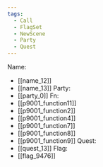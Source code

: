 ```yaml
---
tags:
  - Call
  - FlagSet
  - NewScene
  - Party
  - Quest
---
```

Name:
- [[name_12]]
- [[name_13]]
Party:
- [[party_0]]
Fn:
- [[p9001_function11]]
- [[p9001_function2]]
- [[p9001_function4]]
- [[p9001_function7]]
- [[p9001_function8]]
- [[p9001_function9]]
Quest:
- [[quest_13]]
Flag:
- [[flag_9476]]
